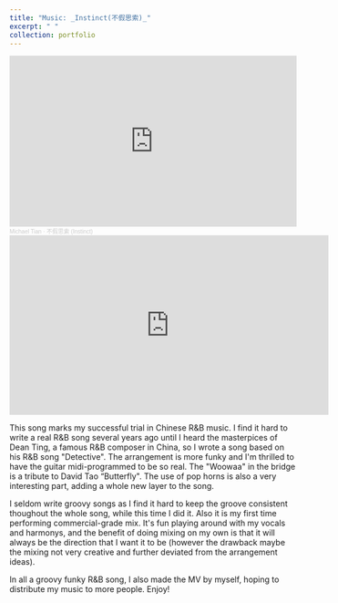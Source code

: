 ```yaml
---
title: "Music: _Instinct(不假思索)_"
excerpt: " "
collection: portfolio
---
```

<iframe width="100%" height="300" scrolling="no" frameborder="no" allow="autoplay" src="https://w.soundcloud.com/player/?url=https%3A//api.soundcloud.com/tracks/2099844462&color=%23ff5500&auto_play=false&hide_related=false&show_comments=true&show_user=true&show_reposts=false&show_teaser=true&visual=true"></iframe><div style="font-size: 10px; color: #cccccc;line-break: anywhere;word-break: normal;overflow: hidden;white-space: nowrap;text-overflow: ellipsis; font-family: Interstate,Lucida Grande,Lucida Sans Unicode,Lucida Sans,Garuda,Verdana,Tahoma,sans-serif;font-weight: 100;"><a href="https://soundcloud.com/michael-tian-107880864" title="Michael Tian" target="_blank" style="color: #cccccc; text-decoration: none;">Michael Tian</a> · <a href="https://soundcloud.com/michael-tian-107880864/instinct" title="不假思索 (Instinct)" target="_blank" style="color: #cccccc; text-decoration: none;">不假思索 (Instinct)</a></div>

<iframe width="560" height="315" src="https://www.youtube.com/embed/TTf88F3T3ys?si=X-SlqpwTu1vLMI8R" title="YouTube video player" frameborder="0" allow="accelerometer; autoplay; clipboard-write; encrypted-media; gyroscope; picture-in-picture; web-share" referrerpolicy="strict-origin-when-cross-origin" allowfullscreen></iframe>

This song marks my successful trial in Chinese R&B music. I find it hard to write a real R&B song several years ago until I heard the masterpices of Dean Ting, a famous R&B composer in China, so I wrote a song based on his R&B song "Detective". The arrangement is more funky and I'm thrilled to have the guitar midi-programmed to be so real. The "Woowaa" in the bridge is a tribute to David Tao “Butterfly". The use of pop horns is also a very interesting part, adding a whole new layer to the song. 

I seldom write groovy songs as I find it hard to keep the groove consistent thoughout the whole song, while this time I did it. Also it is my first time performing commercial-grade mix. It's fun playing around with my vocals and harmonys, and the benefit of doing mixing on my own is that it will always be the direction that I want it to be (however the drawback maybe the mixing not very creative and further deviated from the arrangement ideas).

In all a groovy funky R&B song, I also made the MV by myself, hoping to distribute my music to more people. Enjoy! 
